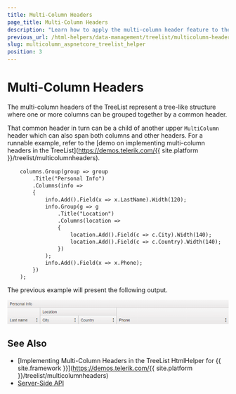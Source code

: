 ```yaml
---
title: Multi-Column Headers
page_title: Multi-Column Headers
description: "Learn how to apply the multi-column header feature to the Telerik UI TreeList component for {{ site.framework }}."
previous_url: /html-helpers/data-management/treelist/multicolumn-headers, /helpers/data-management/treelist/multicolumn-headers
slug: multicolumn_aspnetcore_treelist_helper
position: 3
---
```


# Multi-Column Headers

The multi-column headers of the TreeList represent a tree-like structure where one or more columns can be grouped together by a common header.

That common header in turn can be a child of another upper `MultiColumn` header which can also span both columns and other headers. For a runnable example, refer to the [demo on implementing multi-column headers in the TreeList](https://demos.telerik.com/{{ site.platform }}/treelist/multicolumnheaders).

```HtmlHelper
    columns.Group(group => group
        .Title("Personal Info")
        .Columns(info =>
        {
            info.Add().Field(x => x.LastName).Width(120);
            info.Group(g => g
                .Title("Location")
                .Columns(location =>
                {
                    location.Add().Field(c => c.City).Width(140);
                    location.Add().Field(c => c.Country).Width(140);
                })
            );
            info.Add().Field(x => x.Phone);
        })
    );
```

The previous example will present the following output.

![TreeList multi-column headers](../images/treelist-multicolumn-headers.png)

## See Also

* [Implementing Multi-Column Headers in the TreeList HtmlHelper for {{ site.framework }}](https://demos.telerik.com/{{ site.platform }}/treelist/multicolumnheaders)
* [Server-Side API](/api/treelist)

